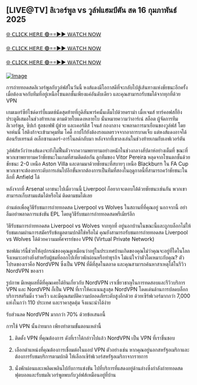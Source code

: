 ## [LIVE@TV] ลิเวอร์พูล vs วูล์ฟแฮมป์ตัน สด 16 กุมภาพันธ์ 2025

[🌐 𝖢𝖫𝖨𝖢𝖪 𝖧𝖤𝖱𝖤 🟢==►► 𝖶𝖠𝖳𝖢𝖧 𝖭𝖮𝖶](https://save-bangladesh-student.blogspot.com/2025/02/soccer.html)

[🌐 𝖢𝖫𝖨𝖢𝖪 𝖧𝖤𝖱𝖤 🟢==►► 𝖶𝖠𝖳𝖢𝖧 𝖭𝖮𝖶](https://save-bangladesh-student.blogspot.com/2025/02/soccer.html)

[🌐 𝖢𝖫𝖨𝖢𝖪 𝖧𝖤𝖱𝖤 🟢==►► 𝖶𝖠𝖳𝖢𝖧 𝖭𝖮𝖶](https://save-bangladesh-student.blogspot.com/2025/02/soccer.html)

[![Image](https://camo.githubusercontent.com/8a4f000d20f83aca3bf7ec5f350d767afa0574a8a352519fd8cfa583a6f93a33/68747470733a2f2f692e696d6775722e636f6d2f644a486b345a712e676966)](https://save-bangladesh-student.blogspot.com/2025/02/soccer.html)



การถ่ายทอดสดลิเวอร์พูลกับวูล์ฟส์ในวันนี้ หงส์แดงมีโอกาสดีที่จะกลับไปสู่เส้นทางแห่งชัยชนะอีกครั้งเมื่อต้องเจอกับทีมที่อยู่เหนือโซนตกชั้นเพียงแค่อันดับเดียว และคุณสามารถรับชมได้จากทุกที่ด้วย VPN

เกมเมอร์ซีย์ไซด์ดาร์บี้แมตช์นัดสุดท้ายที่กูดิสันพาร์คนั้นเต็มไปด้วยดราม่า เมื่อเจมส์ ทาร์คอฟสกี้ยิงประตูตีเสมอในช่วงท้ายเกม ตามด้วยใบแดงหลายใบ นั่นหมายความว่าอาร์เน่ สล็อต ผู้จัดการทีมลิเวอร์พูล, ซิปเก้ ฮูลชอฟฟ์ ผู้ช่วย และเคอร์ติส โจนส์ กองกลาง จะพลาดการมาเยือนของวูล์ฟส์ โดยจอห์นนี่ ไฮติงก้าจะเข้ามาคุมทีม โคดี้ กาปโก้ยังต้องรอผลตรวจจากอาการบาดเจ็บ แต่หงส์แดงอาจได้ต้อนรับเทรนต์ อเล็กซานเดอร์-อาร์โนลด์กลับมา หลังจากที่เขาลงเล่นในช่วงท้ายเกมกับเอฟเวอร์ตัน

วูล์ฟส์หวังว่าหงส์แดงจะยังไม่ฟื้นตัวจากความพยายามอย่างหนักในช่วงกลางสัปดาห์อย่างเต็มที่ ขณะที่พวกเขาพยายามคว้าชัยชนะในเกมที่สามติดต่อกัน ลูกทีมของ Vitor Pereira หลุดจากโซนตกชั้นด้วยชัยชนะ 2-0 เหนือ Aston Villa และตามมาด้วยชัยชนะที่สบายๆ เหนือ Blackburn ใน FA Cup พวกเขาจะต้องยกระดับการเล่นไปอีกขั้นหากต้องการเป็นทีมที่สองในฤดูกาลนี้ที่สามารถคว้าชัยชนะในลีกที่ Anfield ได้

หลังจากที่ Arsenal เอาชนะไปเมื่อวานนี้ Liverpool ก็อยากจะตอบโต้ด้วยชัยชนะเช่นกัน พวกเขาสามารถเก็บสามแต้มได้หรือไม่ ติดตามชมได้เลย

อ่านต่อเพื่อดูวิธีรับชมการถ่ายทอดสด Liverpool vs Wolves ในสถานที่ที่คุณอยู่ นอกจากนี้ อย่าลืมอย่าพลาดการแข่งขัน EPL โดยดูวิธีรับชมการถ่ายทอดสดพรีเมียร์ลีก

วิธีรับชมการถ่ายทอดสด Liverpool vs Wolves จากทุกที่
อยู่นอกบ้านในขณะนี้และถูกบล็อกไม่ให้รับชมเกมผ่านการสมัครรับข้อมูลตามปกติใช่หรือไม่ คุณยังสามารถรับชมการถ่ายทอดสด Liverpool vs Wolves ได้ด้วยความมหัศจรรย์ของ VPN (Virtual Private Network)

ซอฟต์แวร์นี้ช่วยให้อุปกรณ์ของคุณดูเหมือนว่าอยู่ในประเทศบ้านเกิดของคุณไม่ว่าคุณจะอยู่ที่ใดในโลก จึงเหมาะอย่างยิ่งสำหรับผู้ชมที่ออกไปเที่ยวพักผ่อนหรือทำธุรกิจ ไม่แน่ใจว่าตัวใดเหมาะกับคุณ? ตัวโปรดของเราคือ NordVPN ซึ่งเป็น VPN ที่ดีที่สุดในตลาด และคุณสามารถค้นหาสาเหตุได้ในรีวิว NordVPN ของเรา

รูปภาพ
มีเหตุผลที่ดีที่คุณเคยได้ยินเกี่ยวกับ NordVPN เราเชี่ยวชาญในการทดสอบและรีวิวบริการ VPN และ NordVPN ก็เป็น VPN ที่เราให้คะแนนสูงสุด NordVPN โดดเด่นด้านการปลดบล็อกบริการสตรีมมิ่ง รวดเร็ว และมีคุณสมบัติความปลอดภัยระดับสูงอีกด้วย ด้วยเซิร์ฟเวอร์มากกว่า 7,000 แห่งในกว่า 110 ประเทศ และราคาสุดคุ้ม จึงแนะนำได้ง่าย

รับส่วนลด NordVPN มากกว่า 70% ด้วยข้อเสนอนี้

การใช้ VPN นั้นง่ายมาก เพียงทำตามขั้นตอนเหล่านี้

1. ติดตั้ง VPN ที่คุณต้องการ ดังที่เราได้กล่าวไปแล้ว NordVPN เป็น VPN ที่เราชื่นชอบ

2. เลือกตำแหน่งที่คุณต้องการเชื่อมต่อในแอป VPN ตัวอย่างเช่น หากคุณอยู่นอกสหรัฐอเมริกาและต้องการรับชมบริการตามปกติ ให้เลือกเซิร์ฟเวอร์สหรัฐอเมริกาจากรายการ

3. นั่งพักผ่อนและเพลิดเพลินไปกับการแข่งขัน ไปที่บริการที่แสดงอยู่ด้านล่างซึ่งกำลังถ่ายทอดสดฟุตบอลและรับชมลิเวอร์พูลพบกับวูล์ฟส์เหมือนอยู่ที่บ้าน
